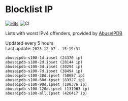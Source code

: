 # Blocklist IP

[![Hits](https://hits.seeyoufarm.com/api/count/incr/badge.svg?url=https%3A%2F%2Fgithub.com%2Fborestad%2Fblocklist-ip%2F&count_bg=%2379C83D&title_bg=%23555555&icon=&icon_color=%23E7E7E7&title=hits&edge_flat=false)](https://hits.seeyoufarm.com)  ![CI](https://img.shields.io/github/workflow/status/borestad/blocklist-ip/CI?style=flat-square)

Lists with worst IPv4 offenders, provided by [AbuseIPDB](https://www.abuseipdb.com/)

<!-- FOOTER-PLACEHOLDER -->
Updated every 5 hours<br>
Last update: `2023-12-07 - 15:19:31`
```
abuseipdb-s100-1d.ipset (24370 ip)
abuseipdb-s100-2d.ipset (28144 ip)
abuseipdb-s100-3d.ipset (30294 ip)
abuseipdb-s100-7d.ipset (38494 ip)
abuseipdb-s100-30d.ipset (58687 ip)
abuseipdb-s100-60d.ipset (83327 ip)
abuseipdb-s100-90d.ipset (108376 ip)
abuseipdb-s100-120d.ipset (131963 ip)
abuseipdb-s100-all.ipset (426417 ip)
```
